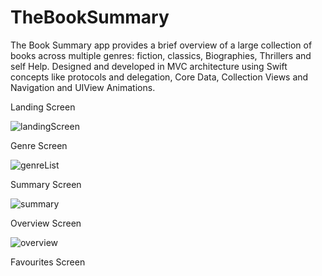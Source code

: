 # TheBookSummary
The Book Summary app provides a brief overview of a large collection of books across multiple genres: fiction, classics, Biographies, Thrillers and self Help. Designed and developed in MVC architecture using Swift concepts like protocols and delegation, Core Data, Collection Views and Navigation and UIView Animations. 

Landing Screen                                                                                     

![landingScreen](https://user-images.githubusercontent.com/52540948/85490812-12c68500-b5f0-11ea-8ecd-9cf6f7a77b7b.png)              

                                                                                    
Genre Screen

![genreList](https://user-images.githubusercontent.com/52540948/85490838-1e19b080-b5f0-11ea-990c-a0663b53dbf9.png)

Summary Screen

![summary](https://user-images.githubusercontent.com/52540948/85557581-86df4800-b645-11ea-9232-6ad5eff898d6.png)

Overview Screen

![overview](https://user-images.githubusercontent.com/52540948/85557634-93fc3700-b645-11ea-8577-ff96b928807c.png)

Favourites Screen








